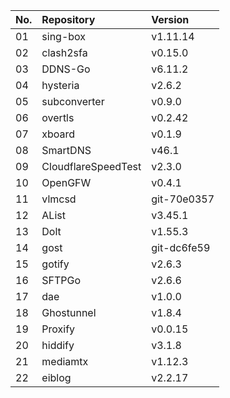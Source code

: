 | No. | Repository | Version |
| --- | :--------- | :------ |
| 01 | sing-box | v1.11.14 |
| 02 | clash2sfa | v0.15.0 |
| 03 | DDNS-Go | v6.11.2 |
| 04 | hysteria | v2.6.2 |
| 05 | subconverter | v0.9.0 |
| 06 | overtls | v0.2.42 |
| 07 | xboard | v0.1.9 |
| 08 | SmartDNS | v46.1 |
| 09 | CloudflareSpeedTest | v2.3.0 |
| 10 | OpenGFW | v0.4.1 |
| 11 | vlmcsd | git-70e0357 |
| 12 | AList | v3.45.1 |
| 13 | Dolt | v1.55.3 |
| 14 | gost | git-dc6fe59 |
| 15 | gotify | v2.6.3 |
| 16 | SFTPGo | v2.6.6 |
| 17 | dae | v1.0.0 |
| 18 | Ghostunnel | v1.8.4 |
| 19 | Proxify | v0.0.15 |
| 20 | hiddify | v3.1.8 |
| 21 | mediamtx | v1.12.3 |
| 22 | eiblog | v2.2.17 |
